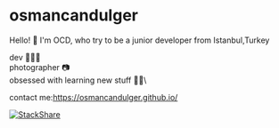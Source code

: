 # osmancandulger


Hello! 🤙 I'm OCD, who try to be a junior developer from Istanbul,Turkey 

dev 👨🏻‍💻\
photographer 📷\
obsessed with learning new stuff 🏃🏻\

contact me:https://osmancandulger.github.io/

[![StackShare](http://img.shields.io/badge/tech-stack-0690fa.svg?style=flat)](https://stackshare.io/osmancandulger/my-stack)
